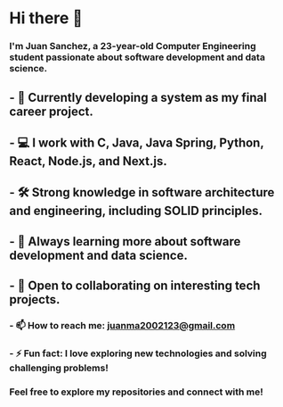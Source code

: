 # Hi there 👋

### I'm Juan Sanchez, a 23-year-old Computer Engineering student passionate about software development and data science.

## - 🔭 Currently developing a system as my final career project.
## - 💻 I work with C, Java, Java Spring, Python, React, Node.js, and Next.js.
## - 🛠️ Strong knowledge in software architecture and engineering, including SOLID principles.
## - 🌱 Always learning more about software development and data science.
## - 🤝 Open to collaborating on interesting tech projects.
### - 📫 How to reach me: juanma2002123@gmail.com
### - ⚡ Fun fact: I love exploring new technologies and solving challenging problems!

### Feel free to explore my repositories and connect with me!
